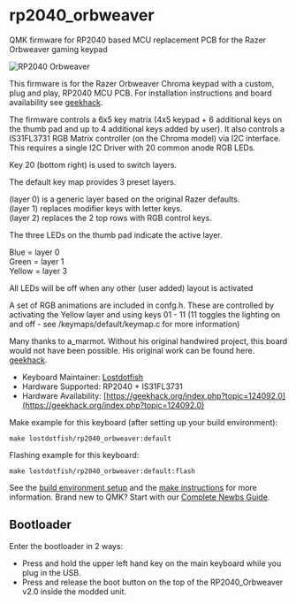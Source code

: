 # rp2040_orbweaver
QMK firmware for RP2040 based MCU replacement PCB for the Razer Orbweaver gaming keypad

![RP2040 Orbweaver](https://i.imgur.com/GCPRUbs.png)


This firmware is for the Razer Orbweaver Chroma keypad with a custom, plug and play, RP2040 MCU PCB. For installation instructions and board availability see [geekhack](https://geekhack.org/index.php?topic=124092.0).

The firmware controls a 6x5 key matrix (4x5 keypad + 6 additional keys on the thumb pad and up to 4 additional keys added by user). It also controls a IS31FL3731 RGB Matrix controller (on the Chroma model) via I2C interface. This requires a single I2C Driver with 20 common anode RGB LEDs.

Key 20 (bottom right) is used to switch layers.  

The default key map provides 3 preset layers.  

(layer 0) is a generic layer based on the original Razer defaults.  
(layer 1) replaces modifier keys with letter keys.   
(layer 2) replaces the 2 top rows with RGB control keys.  

The three LEDs on the thumb pad indicate the active layer. 

Blue = layer 0  
Green = layer 1  
Yellow = layer 3  

All LEDs will be off when any other (user added) layout is activated

A set of RGB animations are included in confg.h.  These are controlled by activating the Yellow layer and using keys 01 - 11 (11 toggles the lighting on and off - see /keymaps/default/keymap.c for more information)

Many thanks to a_marmot. Without his original handwired project, this board would not have been possible. His original work can be found here. [geekhack](https://geekhack.org/index.php?topic=119396.0).

* Keyboard Maintainer: [Lostdotfish](https://github.com/Lostdotfish)
* Hardware Supported: RP2040 + IS31FL3731
* Hardware Availability: [https://geekhack.org/index.php?topic=124092.0](https://geekhack.org/index.php?topic=124092.0)

Make example for this keyboard (after setting up your build environment):

    make lostdotfish/rp2040_orbweaver:default

Flashing example for this keyboard:

    make lostdotfish/rp2040_orbweaver:default:flash
    

See the [build environment setup](https://docs.qmk.fm/#/getting_started_build_tools) and the [make instructions](https://docs.qmk.fm/#/getting_started_make_guide) for more information. Brand new to QMK? Start with our [Complete Newbs Guide](https://docs.qmk.fm/#/newbs).

## Bootloader

Enter the bootloader in 2 ways:

* Press and hold the upper left hand key on the main keyboard while you plug in the USB.
* Press and release the boot button on the top of the RP2040_Orbweaver v2.0 inside the modded unit. 
